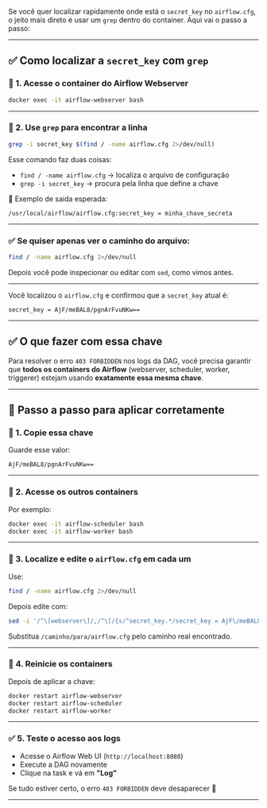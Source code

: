 Se você quer localizar rapidamente onde está o `secret_key` no `airflow.cfg`, o jeito mais direto é usar um `grep` dentro do container. Aqui vai o passo a passo:

---

## ✅ Como localizar a `secret_key` com `grep`

### 🔹 1. Acesse o container do Airflow Webserver

```bash
docker exec -it airflow-webserver bash
```

---

### 🔹 2. Use `grep` para encontrar a linha

```bash
grep -i secret_key $(find / -name airflow.cfg 2>/dev/null)
```

Esse comando faz duas coisas:

- `find / -name airflow.cfg` → localiza o arquivo de configuração
- `grep -i secret_key` → procura pela linha que define a chave

🔎 Exemplo de saída esperada:

```
/usr/local/airflow/airflow.cfg:secret_key = minha_chave_secreta
```

---

### ✅ Se quiser apenas ver o caminho do arquivo:

```bash
find / -name airflow.cfg 2>/dev/null
```

Depois você pode inspecionar ou editar com `sed`, como vimos antes.

---




Você localizou o `airflow.cfg` e confirmou que a `secret_key` atual é:

```
secret_key = AjF/meBAL8/pgnArFvuNKw==
```

---

## ✅ O que fazer com essa chave

Para resolver o erro `403 FORBIDDEN` nos logs da DAG, você precisa garantir que **todos os containers do Airflow** (webserver, scheduler, worker, triggerer) estejam usando **exatamente essa mesma chave**.

---

## 🧭 Passo a passo para aplicar corretamente

### 🔹 1. Copie essa chave

Guarde esse valor:

```
AjF/meBAL8/pgnArFvuNKw==
```

---

### 🔹 2. Acesse os outros containers

Por exemplo:

```bash
docker exec -it airflow-scheduler bash
docker exec -it airflow-worker bash
```

---

### 🔹 3. Localize e edite o `airflow.cfg` em cada um

Use:

```bash
find / -name airflow.cfg 2>/dev/null
```

Depois edite com:

```bash
sed -i '/^\[webserver\]/,/^\[/{s/^secret_key.*/secret_key = AjF\/meBAL8\/pgnArFvuNKw==/}' /caminho/para/airflow.cfg
```

Substitua `/caminho/para/airflow.cfg` pelo caminho real encontrado.

---

### 🔹 4. Reinicie os containers

Depois de aplicar a chave:

```bash
docker restart airflow-webserver
docker restart airflow-scheduler
docker restart airflow-worker
```

---

### ✅ 5. Teste o acesso aos logs

- Acesse o Airflow Web UI (`http://localhost:8080`)
- Execute a DAG novamente
- Clique na task e vá em **"Log"**

Se tudo estiver certo, o erro `403 FORBIDDEN` deve desaparecer 🎉

---

